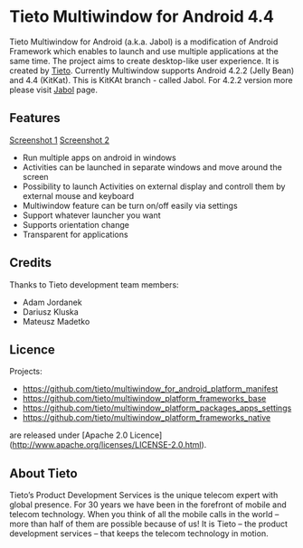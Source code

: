 # Tieto Multiwindow for Android 4.4
Tieto Multiwindow for Android (a.k.a. Jabol) is a modification of Android Framework which enables to launch and use multiple applications at the same time. The project aims to create desktop-like user experience. It is created by [Tieto](http://www.tieto.com).
Currently Multiwindow supports Android 4.2.2 (Jelly Bean) and 4.4 (KitKat). 
This is KitKAt branch - called Jabol. 
For 4.2.2 version more please visit [Jabol](http://github.com/tieto/multiwindow_for_android/tree/tieto_multiwindow) page.


## Features
[Screenshot 1](https://raw.githubusercontent.com/wiki/tieto/multiwindow_for_android/s1.png)
[Screenshot 2](https://raw.githubusercontent.com/wiki/tieto/multiwindow_for_android/s2.png)
* Run multiple apps on android in windows
* Activities can be launched in separate windows and move around the screen
* Possibility to launch Activities on external display and controll them by external mouse and keyboard
* Multiwindow feature can be turn on/off easily via settings
* Support whatever launcher you want
* Supports orientation change
* Transparent for applications

## Credits
Thanks to Tieto development team members:
* Adam Jordanek
* Dariusz Kluska
* Mateusz Madetko

## Licence
Projects:
* https://github.com/tieto/multiwindow_for_android_platform_manifest
* https://github.com/tieto/multiwindow_platform_frameworks_base
* https://github.com/tieto/multiwindow_platform_packages_apps_settings
* https://github.com/tieto/multiwindow_platform_frameworks_native

are released under [Apache 2.0 Licence] (http://www.apache.org/licenses/LICENSE-2.0.html).

## About Tieto
Tieto’s Product Development Services is the unique telecom expert with global presence. For 30 years we have been in the forefront of mobile and telecom technology. When you think of all the mobile calls in the world – more than half of them are possible because of us! It is Tieto – the product development services – that keeps the telecom technology in motion.
